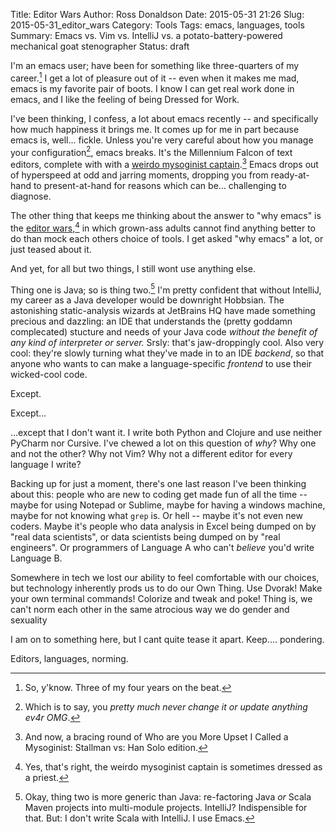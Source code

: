 Title: Editor Wars
Author: Ross Donaldson
Date: 2015-05-31 21:26
Slug: 2015-05-31_editor_wars
Category: Tools
Tags: emacs, languages, tools
Summary: Emacs vs. Vim vs. IntelliJ vs. a potato-battery-powered mechanical goat stenographer
Status: draft

I'm an emacs user; have been for something like three-quarters of my
career.[^1] I get a lot of pleasure out of it -- even when it makes me mad,
emacs is my favorite pair of boots. I know I can get real work done in emacs,
and I like the feeling of being Dressed for Work.

I've been thinking, I confess, a lot about emacs recently -- and specifically
how much happiness it brings me. It comes up for me in part because emacs is,
well... fickle. Unless you're very careful about how you manage your
configuration[^2], emacs breaks. It's the Millennium Falcon of text editors,
complete with with a
[weirdo mysoginist captain](http://geekfeminism.wikia.com/wiki/EMACS_virgins_joke).[^3] Emacs
drops out of hyperspeed at odd and jarring moments, dropping you from
ready-at-hand to present-at-hand for reasons which can be... challenging to
diagnose.

The other thing that keeps me thinking about the answer to "why emacs" is the
[editor wars](http://en.wikipedia.org/wiki/Editor_war),[^5] in which grown-ass
adults cannot find anything better to do than mock each others choice of
tools. I get asked "why emacs" a lot, or just teased about it. 

And yet, for all but two things, I still wont use anything else.

Thing one is Java; so is thing two.[^4] I'm pretty confident that without IntelliJ,
my career as a Java developer would be downright Hobbsian. The astonishing
static-analysis wizards at JetBrains HQ have made something precious and
dazzling: an IDE that understands the (pretty goddamn complecated) stucture and
needs of your Java code _without the benefit of any kind of interpreter or
server._ Srsly: that's jaw-droppingly cool. Also very cool: they're slowly
turning what they've made in to an IDE _backend_, so that anyone who wants to
can make a language-specific _frontend_ to use their wicked-cool code.

Except.

Except...

...except that I don't want it. I write both Python and Clojure and use neither
PyCharm nor Cursive. I've chewed a lot on this question of _why_? Why one and
not the other? Why not Vim? Why not a different editor for every language I
write?

Backing up for just a moment, there's one last reason I've been thinking about
this: people who are new to coding get made fun of all the time -- maybe for
using Notepad or Sublime, maybe for having a windows machine, maybe for not
knowing what `grep` is. Or hell -- maybe it's not even new coders. Maybe it's
people who data analysis in Excel being dumped on by "real data scientists", or
data scientists being dumped on by "real engineers". Or programmers of Language
A who can't _believe_ you'd write Language B.

Somewhere in tech we lost our ability to feel comfortable with our choices, but
technology inherently prods us to do our Own Thing. Use Dvorak! Make your own
terminal commands! Colorize and tweak and poke! Thing is, we can't norm each
other in the same atrocious way we do gender and sexuality

I am on to something here, but I cant quite tease it apart. Keep.... pondering. 

Editors, languages, norming. 


[^1]: So, y'know. Three of my four years on the beat. 

[^2]: Which is to say, you _pretty much never change it or update anything ev4r OMG_.

[^3]: And now, a bracing round of Who are you More Upset I Called a Mysoginist:
    Stallman vs: Han Solo edition.

[^4]: Okay, thing two is more generic than Java: re-factoring Java _or_ Scala
    Maven projects into multi-module projects. IntelliJ? Indispensible for
    that. But: I don't write Scala with IntelliJ. I use Emacs. 

[^5]: Yes, that's right, the weirdo mysoginist captain is sometimes dressed as a
    priest. 
